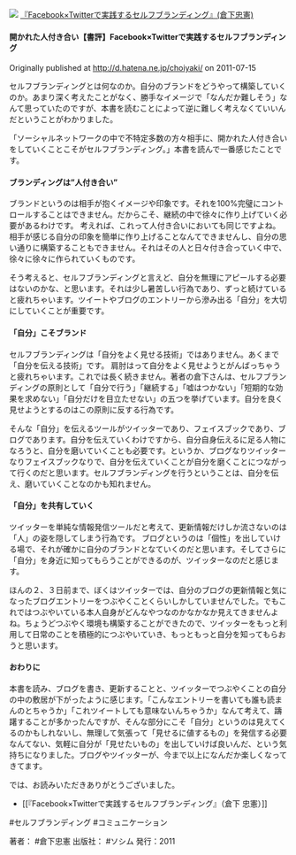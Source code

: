 ![](https://images-na.ssl-images-amazon.com/images/I/51P3GCPM5wL._SX298_BO1204203200_.jpg)
[『Facebook×Twitterで実践するセルフブランディング』(倉下忠憲)](https://www.amazon.co.jp/exec/obidos/asin/4883377628/choiyaki81-22/)

#### 開かれた人付き合い【書評】Facebook×Twitterで実践するセルフブランディング

Originally published at http://d.hatena.ne.jp/choiyaki/ on 2011-07-15

セルフブランディングとは何なのか。自分のブランドをどうやって構築していくのか。あまり深く考えたことがなく、勝手なイメージで「なんだか難しそう」なんて思っていたのですが、本書を読むことによって逆に難しく考えなくていいんだということがわかりました。

「ソーシャルネットワークの中で不特定多数の方々相手に、開かれた人付き合いをしていくことこそがセルフブランディング。」本書を読んで一番感じたことです。

#### ブランディングは”人付き合い”

ブランドというのは相手が抱くイメージや印象です。それを100%完璧にコントロールすることはできません。だからこそ、継続の中で徐々に作り上げていく必要があるわけです。
考えれば、これって人付き合いにおいても同じですよね。相手が感じる自分の印象を簡単に作り上げることなんてできませんし、自分の思い通りに構築することもできません。それはその人と日々付き合っていく中で、徐々に徐々に作られていくものです。

そう考えると、セルフブランディングと言えど、自分を無理にアピールする必要はないのかな、と思います。それは少し暑苦しい行為であり、ずっと続けていると疲れちゃいます。ツイートやブログのエントリーから滲み出る「自分」を大切にしていくことが重要です。

#### 「自分」こそブランド

セルフブランディングは「自分をよく見せる技術」ではありません。あくまで「自分を伝える技術」です。
肩肘はって自分をよく見せようとがんばっちゃうと疲れちゃいます。これでは長く続きません。著者の倉下さんは、セルフブランディングの原則として「自分で行う」「継続する」「嘘はつかない」「短期的な効果を求めない」「自分だけを目立たせない」の五つを挙げています。自分を良く見せようとするのはこの原則に反する行為です。

そんな「自分」を伝えるツールがツイッターであり、フェイスブックであり、ブログであります。自分を伝えていくわけですから、自分自身伝えるに足る人物になろうと、自分を磨いていくことも必要です。というか、ブログなりツイッターなりフェイスブックなりで、自分を伝えていくことが自分を磨くことにつながって行くのだと思います。セルフブランディングを行うということは、自分を伝え、磨いていくことなのかも知れません。

#### 「自分」を共有していく

ツイッターを単純な情報発信ツールだと考えて、更新情報だけしか流さないのは「人」の姿を隠してしまう行為です。
ブログというのは「個性」を出していける場で、それが確かに自分のブランドとなていくのだと思います。そしてさらに「自分」を身近に知ってもらうことができるのが、ツイッターなのだと感じます。

ほんの２、３日前まで、ぼくはツイッターでは、自分のブログの更新情報と気になったブログエントリーをつぶやくことくらいしかしていませんでした。でもこれではつぶやいている本人自身がどんなやつなのかなかなか見えてきませんよね。ちょうどつぶやく環境も構築することができたので、ツイッターをもっと利用して日常のことを積極的につぶやいていき、もっともっと自分を知ってもらおうと思います。

#### おわりに

本書を読み、ブログを書き、更新することと、ツイッターでつぶやくことの自分の中の敷居が下がったように感じます。「こんなエントリーを書いても誰も読まんのとちゃうか」「これツイートしても意味ないんちゃうか」なんて考えて、躊躇することが多かったんですが、そんな部分にこそ「自分」というのは見えてくるのかもしれないし、無理して気張って「見せるに値するもの」を発信する必要なんてない、気軽に自分が「見せたいもの」を出していけば良いんだ、という気持ちになりました。ブログやツイッターが、今まで以上になんだか楽しくなってきてます。

では、お読みいただきありがとうございました。

- [[『Facebook×Twitterで実践するセルフブランディング』（倉下 忠憲）]]

#セルフブランディング #コミュニケーション 

著者： #倉下忠憲 
出版社： #ソシム
発行：2011